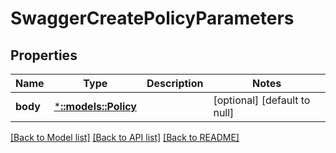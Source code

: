 # SwaggerCreatePolicyParameters

## Properties
Name | Type | Description | Notes
------------ | ------------- | ------------- | -------------
**body** | [***::models::Policy**](policy.md) |  | [optional] [default to null]

[[Back to Model list]](../README.md#documentation-for-models) [[Back to API list]](../README.md#documentation-for-api-endpoints) [[Back to README]](../README.md)


